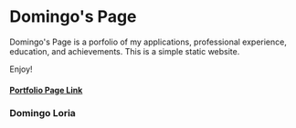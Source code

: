 # Domingo's Page

Domingo's Page is a porfolio of my applications, professional experience, education, and achievements. 
This is a simple static website.

Enjoy!

#### [Portfolio Page Link](https://djrloria.github.io/portfolio/)

### Domingo Loria
